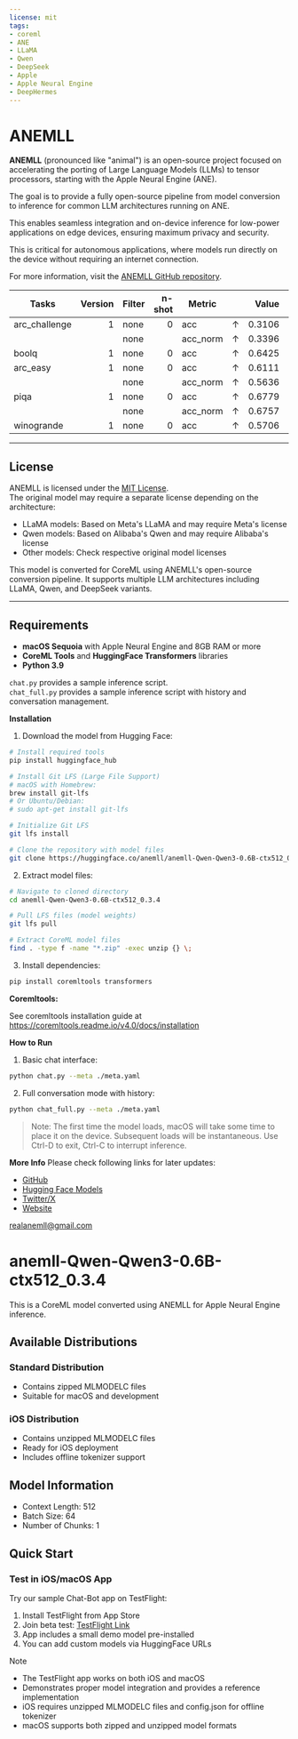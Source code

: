 ```yaml
---
license: mit
tags:
- coreml
- ANE
- LLaMA
- Qwen
- DeepSeek
- Apple
- Apple Neural Engine
- DeepHermes
---
```

# ANEMLL

**ANEMLL** (pronounced like "animal") is an open-source project focused on accelerating the porting of Large Language Models (LLMs) to tensor processors, starting with the Apple Neural Engine (ANE).

The goal is to provide a fully open-source pipeline from model conversion to inference for common LLM architectures running on ANE.

This enables seamless integration and on-device inference for low-power applications on edge devices, ensuring maximum privacy and security.

This is critical for autonomous applications, where models run directly on the device without requiring an internet connection.

For more information, visit the [ANEMLL GitHub repository](https://github.com/anemll/anemll).

|    Tasks    |Version|Filter|n-shot| Metric |   |Value|   |Stderr|
|-------------|------:|------|-----:|--------|---|----:|---|-----:|
|arc_challenge|      1|  none|     0|acc     |  ↑| 0.3106|±  |0.0135|
|             |       |  none|      |acc_norm|  ↑| 0.3396|±  |0.0138|
|boolq        |      1|  none|     0|acc     |  ↑| 0.6425|±  |0.0084|
|arc_easy     |      1|  none|     0|acc     |  ↑| 0.6111|±  |0.0100|
|             |       |  none|      |acc_norm|  ↑| 0.5636|±  |0.0102|
|piqa         |      1|  none|     0|acc     |  ↑| 0.6779|±  |0.0109|
|             |       |  none|      |acc_norm|  ↑| 0.6757|±  |0.0109|
|winogrande   |      1|  none|     0|acc     |  ↑| 0.5706|±  |0.0139|

---

## License

ANEMLL is licensed under the [MIT License](https://opensource.org/license/mit).  
The original model may require a separate license depending on the architecture:
- LLaMA models: Based on Meta's LLaMA and may require Meta's license
- Qwen models: Based on Alibaba's Qwen and may require Alibaba's license
- Other models: Check respective original model licenses

This model is converted for CoreML using ANEMLL's open-source conversion pipeline. It supports multiple LLM architectures including LLaMA, Qwen, and DeepSeek variants.

---

## Requirements

- **macOS Sequoia** with Apple Neural Engine and 8GB RAM or more
- **CoreML Tools** and **HuggingFace Transformers** libraries 
- **Python 3.9**

`chat.py` provides a sample inference script.  
`chat_full.py` provides a sample inference script with history and conversation management.  

**Installation**

1. Download the model from Hugging Face:
```bash
# Install required tools
pip install huggingface_hub

# Install Git LFS (Large File Support)
# macOS with Homebrew:
brew install git-lfs
# Or Ubuntu/Debian:
# sudo apt-get install git-lfs

# Initialize Git LFS
git lfs install

# Clone the repository with model files
git clone https://huggingface.co/anemll/anemll-Qwen-Qwen3-0.6B-ctx512_0.3.4
```

2. Extract model files:
```bash
# Navigate to cloned directory
cd anemll-Qwen-Qwen3-0.6B-ctx512_0.3.4

# Pull LFS files (model weights)
git lfs pull

# Extract CoreML model files
find . -type f -name "*.zip" -exec unzip {} \;
```

3. Install dependencies:
```bash
pip install coremltools transformers
```

**Coremltools:**

See coremltools installation guide at https://coremltools.readme.io/v4.0/docs/installation 

**How to Run**

1. Basic chat interface:
```bash
python chat.py --meta ./meta.yaml
```

2. Full conversation mode with history:
```bash
python chat_full.py --meta ./meta.yaml
```

> Note: The first time the model loads, macOS will take some time to place it on the device.
> Subsequent loads will be instantaneous.
> Use Ctrl-D to exit, Ctrl-C to interrupt inference.

**More Info**
Please check following links for later updates:

* [GitHub](https://github.com/anemll)
* [Hugging Face Models](https://huggingface.co/anemll)
* [Twitter/X](https://x.com/anemll)
* [Website](https://anemll.com)


realanemll@gmail.com

# anemll-Qwen-Qwen3-0.6B-ctx512_0.3.4

This is a CoreML model converted using ANEMLL for Apple Neural Engine inference.

## Available Distributions

### Standard Distribution
- Contains zipped MLMODELC files
- Suitable for macOS and development

### iOS Distribution
- Contains unzipped MLMODELC files
- Ready for iOS deployment
- Includes offline tokenizer support

## Model Information
- Context Length: 512
- Batch Size: 64
- Number of Chunks: 1

## Quick Start

### Test in iOS/macOS App
Try our sample Chat-Bot app on TestFlight:
1. Install TestFlight from App Store
2. Join beta test: [TestFlight Link](https://testflight.apple.com/join/jrQq1D1C)
3. App includes a small demo model pre-installed
4. You can add custom models via HuggingFace URLs

> [!Note]
> - The TestFlight app works on both iOS and macOS
> - Demonstrates proper model integration and provides a reference implementation
> - iOS requires unzipped MLMODELC files and config.json for offline tokenizer
> - macOS supports both zipped and unzipped model formats

```